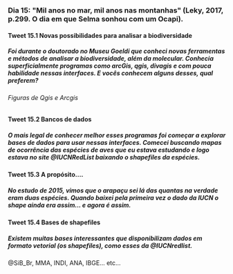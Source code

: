 ### Dia 15: "Mil anos no mar, mil anos nas montanhas" (Leky, 2017, p.299. O dia em que Selma sonhou com um Ocapi). 

#### Tweet 15.1 Novas possibilidades para analisar a biodiversidade

##### Foi durante o doutorado no Museu Goeldi que conheci novas ferramentas e métodos de analisar a biodiversidade, além da molecular. Conhecia superficialmente programas como arcGis, qgis, divagis e com pouca habilidade nessas interfaces. E vocês conhecem alguns desses, qual preferem?

###### Figuras de Qgis e Arcgis

#### Tweet 15.2 Bancos de dados

##### O mais legal de conhecer melhor esses programas foi começar a explorar bases de dados para usar nessas interfaces. Comecei buscando mapas de ocorrência das espécies de aves que eu estava estudando e logo estava no site @IUCNRedList baixando o shapefiles da espécies.


#### Tweet 15.3 A propósito....

##### No estudo de 2015, vimos que o arapaçu sei lá das quantas na verdade eram duas espécies. Quando baixei pela primeira vez o dado da IUCN o shape ainda era assim... e agora é assim.

#### Tweet 15.4 Bases de shapefiles
##### Existem muitas bases interessantes que disponibilizam dados em formato vetorial (os shapefiles), como esses da @IUCNredlist.

@SiB_Br, MMA, INDI, ANA, IBGE... etc...


